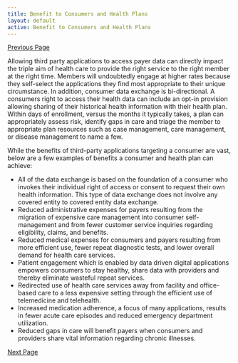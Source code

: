 ```yaml
---
title: Benefit to Consumers and Health Plans
layout: default
active: Benefit to Consumers and Health Plans
---
```


[Previous Page](searchparams.html)

Allowing third party applications to access payer data can directly impact the triple aim of health care to provide the right service to the right member at the right time. Members will undoubtedly engage at higher rates because they self-select the applications they find most appropriate to their unique circumstance. In addition, consumer data exchange is bi-directional. A consumers right to access their health data can include an opt-in provision allowing sharing of their historical health information with their health plan. Within days of enrollment, versus the months it typically takes, a plan can appropriately assess risk, identify gaps in care and triage the member to appropriate plan resources such as case management, care management, or disease management to name a few.

While the benefits of third-party applications targeting a consumer are vast, below are a few examples of benefits a consumer and health plan can achieve:

* All of the data exchange is based on the foundation of a consumer who invokes their individual right of access or consent to request their own health information. This type of data exchange does not involve any covered entity to covered entity data exchange.  
* Reduced administrative expenses for payers resulting from the migration of expensive care management into consumer self-management and from fewer customer service inquiries regarding eligibility, claims, and benefits. 
* Reduced medical expenses for consumers and payers resulting from more efficient use, fewer repeat diagnostic tests, and lower overall demand for health care services. 
* Patient engagement which is enabled by data driven digital applications empowers consumers to stay healthy, share data with providers and thereby eliminate wasteful repeat services.  
* Redirected use of health care services away from facility and office-based care to a less expensive setting through the efficient use of telemedicine and telehealth.   
* Increased medication adherence, a focus of many applications, results in fewer acute care episodes and reduced emergency department utilization.  
* Reduced gaps in care will benefit payers when consumers and providers share vital information regarding chronic illnesses. 


[Next Page](General_Guidance.html)